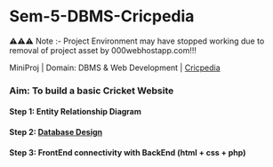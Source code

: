 # Sem-5-DBMS-Cricpedia

⚠️⚠️⚠️ Note :- Project Environment may have stopped working due to removal of project asset by 000webhostapp.com!!!

MiniProj | Domain: DBMS & Web Development | [Cricpedia](https://cricpedia-by-infy.000webhostapp.com)

### Aim: To build a basic Cricket Website

#### Step 1: Entity Relationship Diagram

#### Step 2: [Database Design](cricpedia.sql)

#### Step 3: FrontEnd connectivity with BackEnd (html + css + php)
